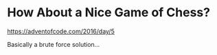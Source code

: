 How About a Nice Game of Chess?
===============================

https://adventofcode.com/2016/day/5

Basically a brute force solution...

